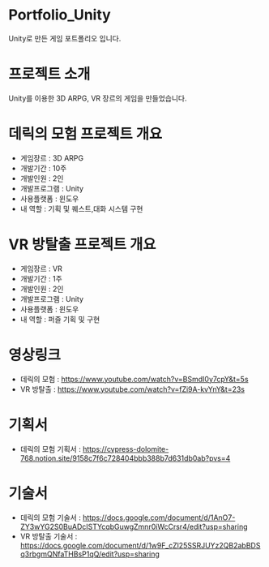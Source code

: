 # Portfolio_Unity
Unity로 만든 게임 포트폴리오 입니다.

# 프로젝트 소개
Unity를 이용한 3D ARPG, VR 장르의 게임을 만들었습니다.

# 데릭의 모험 프로젝트 개요
- 게임장르 : 3D ARPG
- 개발기간 : 10주
- 개발인원 : 2인
- 개발프로그램 : Unity
- 사용플랫폼 : 윈도우
- 내 역할 : 기획 및 퀘스트,대화 시스템 구현

# VR 방탈출 프로젝트 개요
- 게임장르 : VR
- 개발기간 : 1주
- 개발인원 : 2인
- 개발프로그램 : Unity
- 사용플랫폼 : 윈도우
- 내 역할 : 퍼즐 기획 및 구현

# 영상링크
- 데릭의 모험 : https://www.youtube.com/watch?v=BSmdI0y7cpY&t=5s
- VR 방탈출 : https://www.youtube.com/watch?v=fZi9A-kvYnY&t=23s

# 기획서
- 데릭의 모험 기획서 : https://cypress-dolomite-768.notion.site/9158c7f6c728404bbb388b7d631db0ab?pvs=4

# 기술서
- 데릭의 모험 기술서 : https://docs.google.com/document/d/1AnO7-ZY3wYG2S0BuADcISTYcqbGuwgZmnr0iWcCrsr4/edit?usp=sharing
- VR 방탈출 기술서 : https://docs.google.com/document/d/1w9F_cZl25SSRJUYz2QB2abBDSq3rbgmQNfaTHBsP1qQ/edit?usp=sharing
